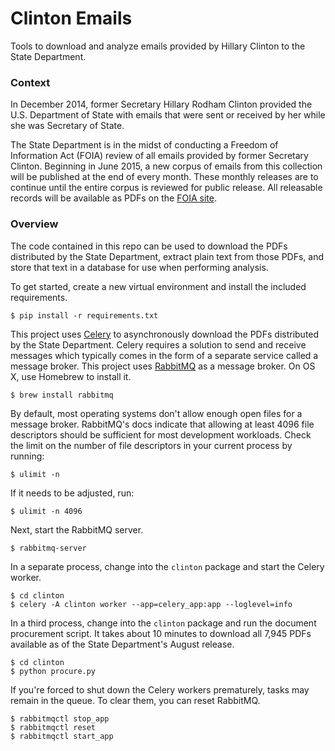 # Clinton Emails

Tools to download and analyze emails provided by Hillary Clinton to the State Department.

### Context

​In December 2014, former Secretary Hillary Rodham Clinton provided the U.S. Department of State with emails that were sent or received by her while she was Secretary of State.

The State Department is in the midst of conducting a Freedom of Information Act (FOIA) review of all emails provided by former Secretary Clinton. Beginning in June 2015, a new corpus of emails from this collection will be published at the end of every month. These monthly releases are to continue until the entire corpus is reviewed for public release. All releasable records will be available as PDFs on the [FOIA site](https://foia.state.gov/Learn/New.aspx).

### Overview

The code contained in this repo can be used to download the PDFs distributed by the State Department, extract plain text from those PDFs, and store that text in a database for use when performing analysis.

To get started, create a new virtual environment and install the included requirements.

```
$ pip install -r requirements.txt
```

This project uses [Celery](http://celery.readthedocs.org/en/latest/) to asynchronously download the PDFs distributed by the State Department. Celery requires a solution to send and receive messages which typically comes in the form of a separate service called a message broker. This project uses [RabbitMQ](http://www.rabbitmq.com/) as a message broker. On OS X, use Homebrew to install it.

```
$ brew install rabbitmq
```

By default, most operating systems don't allow enough open files for a message broker. RabbitMQ's docs indicate that allowing at least 4096 file descriptors should be sufficient for most development workloads. Check the limit on the number of file descriptors in your current process by running:

```
$ ulimit -n
```

If it needs to be adjusted, run:

```
$ ulimit -n 4096
```

Next, start the RabbitMQ server.

```
$ rabbitmq-server
```

In a separate process, change into the `clinton` package and start the Celery worker.

```
$ cd clinton
$ celery -A clinton worker --app=celery_app:app --loglevel=info
```

In a third process, change into the `clinton` package and run the document procurement script. It takes about 10 minutes to download all 7,945 PDFs available as of the State Department's August release.

```
$ cd clinton
$ python procure.py
```

If you're forced to shut down the Celery workers prematurely, tasks may remain in the queue. To clear them, you can reset RabbitMQ.

```
$ rabbitmqctl stop_app
$ rabbitmqctl reset
$ rabbitmqctl start_app
```
